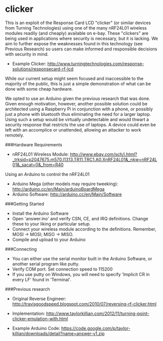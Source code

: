 clicker
=======

This is an exploit of the Response Card LCD "clicker" (or similar devices from Turning Technologies) using one of the 
many nRF24L01 wireless modules readily (and cheaply) available on e-bay.
These "clickers" are being used in applications where security is necessary, but it is lacking.
We aim to further expose the weaknesses found in this technology (see Previous Research) so users can make informed 
and responsible decisions with security in mind.
- Example Clicker:
http://www.turningtechnologies.com/response-solutions/responsecard-rf-lcd

While our current setup might seem focused and inaccessible to the majority of the public, 
this is just a simple demonstration of what can be done with some cheap hardware. 

We opted to use an Arduino given the previous research that was done. Given enough motivation, however,
another possible solution could be architected using a Raspberry Pi in conjunction with a phone, or possibly just
a phone with bluetooth thus eliminating the need for a larger laptop. 
Using such a setup would be virtually undetectable and would thwart a security response that restricts the use of laptops.
A device could even be left with an accomplice or unattended, allowing an attacker to work remotely.


###Hardware Requirements
- nRF24L01 Wireless Module:
http://www.ebay.com/sch/i.html?_trksid=p2047675.m570.l1313.TR11.TRC1.A0.XnRF24L01&_nkw=nRF24L01&_sacat=0&_from=R40

Using an Arduino to control the nRF24L01
- Arduino Mega (other models may require tweeking): http://arduino.cc/en/Main/arduinoBoardMega
- Arduino Software: http://arduino.cc/en/Main/Software


###Getting Started
- Install the Arduino Software
- Open 'answer.ino' and verify CSN, CE, and IRQ definitions.  Change these to your liking or particular setup.
- Connect your wireless module according to the definitions.  Remember, MOSI -> MOSI; MISO -> MISO.
- Compile and upload to your Arduino

###Connecting
- You can either use the serial monitor built in the Arduino Software, or another serial program like putty.
- Verify COM port.  Set connection speed to 115200
- If you use putty on Windows, you will need to specify 'Implicit CR in every LF' found in 'Terminal'.

###Previous research
- Original Reverse Engineer:
http://travisgoodspeed.blogspot.com/2010/07/reversing-rf-clicker.html

- Implementation:
http://www.taylorkillian.com/2012/11/turning-point-clicker-emulation-with.html

- Example Arduino Code:
https://code.google.com/p/taylor-killian/downloads/detail?name=answer-v1.zip

